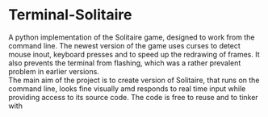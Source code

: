 # Terminal-Solitaire
A python implementation of the Solitaire game, designed to work from the command line.
The newest version of the game uses curses to detect mouse inout, keyboard presses and to speed up the redrawing of frames. It also prevents the terminal from flashing, which was a rather prevalent problem in earlier versions.  
The main aim of the project is to create version of Solitaire, that runs on the command line, looks fine visually amd responds to real time input while providing access to its source code.
The code is free to reuse and to tinker with
